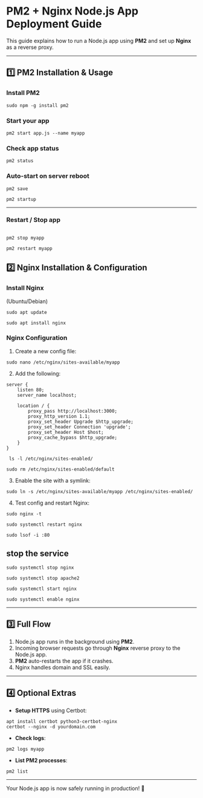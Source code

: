 # PM2 + Nginx Node.js App Deployment Guide

This guide explains how to run a Node.js app using **PM2** and set up **Nginx** as a reverse proxy.

---

## 1️⃣ PM2 Installation & Usage

### Install PM2
```
sudo npm -g install pm2
```

### Start your app
```
pm2 start app.js --name myapp
```

### Check app status
```
pm2 status
```



### Auto-start on server reboot
```
pm2 save
```
```
pm2 startup
```
---


### Restart / Stop app
```

pm2 stop myapp
```
```
pm2 restart myapp
```





## 2️⃣ Nginx Installation & Configuration

### Install Nginx
(Ubuntu/Debian)
```
sudo apt update
```
```
sudo apt install nginx
```

### Nginx Configuration

1. Create a new config file:
```
sudo nano /etc/nginx/sites-available/myapp
```

2. Add the following:
```
server {
    listen 80;
    server_name localhost;

    location / {
        proxy_pass http://localhost:3000;
        proxy_http_version 1.1;
        proxy_set_header Upgrade $http_upgrade;
        proxy_set_header Connection 'upgrade';
        proxy_set_header Host $host;
        proxy_cache_bypass $http_upgrade;
    }
}

```

```
 ls -l /etc/nginx/sites-enabled/
```
```
sudo rm /etc/nginx/sites-enabled/default
```



3. Enable the site with a symlink:
```
sudo ln -s /etc/nginx/sites-available/myapp /etc/nginx/sites-enabled/
```

4. Test config and restart Nginx:
```
sudo nginx -t
```
```
sudo systemctl restart nginx
```


```
sudo lsof -i :80
```

## stop the service

```
sudo systemctl stop nginx

sudo systemctl stop apache2

sudo systemctl start nginx

sudo systemctl enable nginx
```


---

## 3️⃣ Full Flow

1. Node.js app runs in the background using **PM2**.  
2. Incoming browser requests go through **Nginx** reverse proxy to the Node.js app.  
3. **PM2** auto-restarts the app if it crashes.  
4. Nginx handles domain and SSL easily.

---

## 4️⃣ Optional Extras

- **Setup HTTPS** using Certbot:
```
apt install certbot python3-certbot-nginx
certbot --nginx -d yourdomain.com
```

- **Check logs**:
```
pm2 logs myapp
```

- **List PM2 processes**:
```
pm2 list
```

---

Your Node.js app is now safely running in production! 🎉
